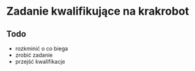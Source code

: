 # Zadanie kwalifikujące na krakrobot

## Todo

* rozkminić o co biega
* zrobić zadanie
* przejść kwalifikacje
